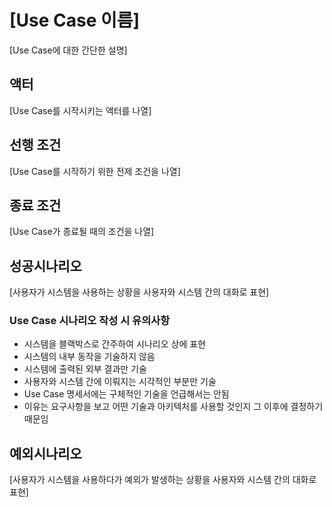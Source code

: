 # [Use Case 이름]
[Use Case에 대한 간단한 설명]

## 액터
[Use Case를 시작시키는 액터를 나열]

## 선행 조건

[Use Case를 시작하기 위한 전제 조건을 나열]

## 종료 조건

[Use Case가 종료될 때의 조건을 나열]

## 성공시나리오

[사용자가 시스템을 사용하는 상황을 
    사용자와 시스템 간의 대화로 표현]

### Use Case 시나리오 작성 시 유의사항
- 시스템을 블랙박스로 간주하여 시나리오 상에 표현
- 시스템의 내부 동작을 기술하지 않음
- 시스템에 출력된 외부 결과만 기술
- 사용자와 시스템 간에 이뤄지는 시각적인 부분만 기술
- Use Case 명세서에는 구체적인 기술을 언급해서는 안됨
- 이유는 요구사항을 보고 어떤 기술과 아키텍처를 사용할 것인지
 그 이후에 결정하기 때문임    

## 예외시나리오
[사용자가 시스템을 사용하다가 예외가 발생하는 상황을 
    사용자와 시스템 간의 대화로 표현]